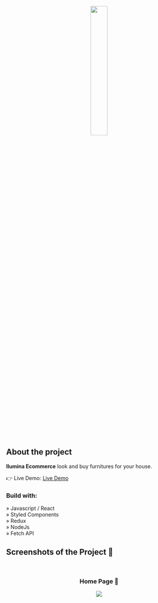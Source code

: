 <div align='center'><img style="width:30%" src='https://github.com/Arthur-Cyberpunk/ilumina_ecommerce/assets/72763456/44f105c9-0a78-405f-9da9-3b569c17c629'/></div>

<h2>About the project</h2>

  <p><b>Ilumina Ecommerce</b> look and buy furnitures for your house.</p>

👉 Live Demo: <a href='https://ilumina-ecommerce.vercel.app/'>Live Demo</a>

<h3>Build with:</h3>

» Javascript / React <br>
» Styled Components <br>
» Redux <br>
» NodeJs <br>
» Fetch API

<h2>Screenshots of the Project 📸</h2>
<br>
<h3 align='center'>Home Page 🏡</h3>

<div align='center'>
<img src='https://github.com/Arthur-Cyberpunk/ilumina_ecommerce/assets/72763456/e8d2d4e6-5845-49ec-815d-cf25493c306d'/>

</div>

